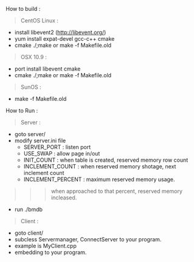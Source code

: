 How to build :

> CentOS Linux :

  * install libevent2 (http://libevent.org/)
  * yum install expat-devel gcc-c++ cmake
  * cmake ./;make or make -f Makefile.old

> OSX 10.9 :

  * port install libevent cmake
  * cmake ./;make or make -f Makefile.old

> SunOS :

  * make -f Makefile.old

How to Run :

> Server :

  * goto server/
  * modify server.ini file
    * SERVER\_PORT : listen port
    * USE\_SWAP : allow page in/out
    * INIT\_COUNT : when table is created, reserved memory row count
    * INCLEMENT\_COUNT : when reserved memory shotage, next inclement count
    * INCLEMENT\_PERCENT : maximum reserved memory usage.
> > > when approached to that percent, reserved memory incleased.
  * run ./bmdb


> Client :

  * goto client/
  * subcless Servermanager, ConnectServer to your program.
  * example is MyClient.cpp
  * embedding to your program.